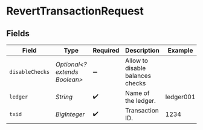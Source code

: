 # RevertTransactionRequest


## Fields

| Field                            | Type                             | Required                         | Description                      | Example                          |
| -------------------------------- | -------------------------------- | -------------------------------- | -------------------------------- | -------------------------------- |
| `disableChecks`                  | *Optional<? extends Boolean>*    | :heavy_minus_sign:               | Allow to disable balances checks |                                  |
| `ledger`                         | *String*                         | :heavy_check_mark:               | Name of the ledger.              | ledger001                        |
| `txid`                           | *BigInteger*                     | :heavy_check_mark:               | Transaction ID.                  | 1234                             |